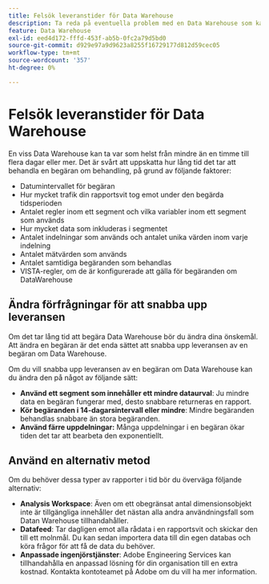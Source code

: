 ```yaml
---
title: Felsök leveranstider för Data Warehouse
description: Ta reda på eventuella problem med en Data Warehouse som kan förlänga leveranstiderna.
feature: Data Warehouse
exl-id: eed4d172-fffd-453f-ab5b-0fc2a79d5bd0
source-git-commit: d929e97a9d9623a8255f16729177d812d59cec05
workflow-type: tm+mt
source-wordcount: '357'
ht-degree: 0%

---
```


# Felsök leveranstider för Data Warehouse

En viss Data Warehouse kan ta var som helst från mindre än en timme till flera dagar eller mer. Det är svårt att uppskatta hur lång tid det tar att behandla en begäran om behandling, på grund av följande faktorer:

* Datumintervallet för begäran
* Hur mycket trafik din rapportsvit tog emot under den begärda tidsperioden
* Antalet regler inom ett segment och vilka variabler inom ett segment som används
* Hur mycket data som inkluderas i segmentet
* Antalet indelningar som används och antalet unika värden inom varje indelning
* Antalet mätvärden som används
* Antalet samtidiga begäranden som behandlas
* VISTA-regler, om de är konfigurerade att gälla för begäranden om DataWarehouse

## Ändra förfrågningar för att snabba upp leveransen

Om det tar lång tid att begära Data Warehouse bör du ändra dina önskemål. Att ändra en begäran är det enda sättet att snabba upp leveransen av en begäran om Data Warehouse.

Om du vill snabba upp leveransen av en begäran om Data Warehouse kan du ändra den på något av följande sätt:

* **Använd ett segment som innehåller ett mindre dataurval**: Ju mindre data en begäran fungerar med, desto snabbare returneras en rapport.
* **Kör begäranden i 14-dagarsintervall eller mindre**: Mindre begäranden behandlas snabbare än stora begäranden.
* **Använd färre uppdelningar:** Många uppdelningar i en begäran ökar tiden det tar att bearbeta den exponentiellt.

## Använd en alternativ metod

Om du behöver dessa typer av rapporter i tid bör du överväga följande alternativ:

* **Analysis Workspace**: Även om ett obegränsat antal dimensionsobjekt inte är tillgängliga innehåller det nästan alla andra användningsfall som Datan Warehouse tillhandahåller.
* **Datafeed**: Tar dagligen emot alla rådata i en rapportsvit och skickar den till ett molnmål. Du kan sedan importera data till din egen databas och köra frågor för att få de data du behöver.
* **Anpassade ingenjörstjänster**: Adobe Engineering Services kan tillhandahålla en anpassad lösning för din organisation till en extra kostnad. Kontakta kontoteamet på Adobe om du vill ha mer information.
